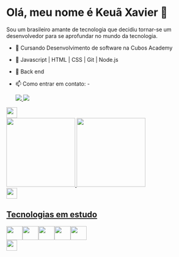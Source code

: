 ### <h1>Olá, meu nome é Keuã Xavier 👋</h1>

  Sou um brasileiro amante de tecnologia que decidiu tornar-se um desenvolvedor para se aprofundar no mundo da tecnologia.
  
  - 🌱 Cursando Desenvolvimento de software na Cubos Academy
  - 🌱 Javascript | HTML | CSS | Git | Node.js
  - 👯 Back end

  - 📫 Como entrar em contato:
    -<div>
  <a target="_blank" href="https://www.linkedin.com/in/keuaxaviersilvas"><img src="https://img.shields.io/badge/-LinkedIn-%230077B5?style=for-the-badge&logo=linkedin&logoColor=white">
  </a><a href = "mailto:keuaxavierss@gmail.com" target="_black"><img src="https://img.shields.io/badge/Gmail-D14836?style=for-the-badge&logo=gmail&logoColor=white"/></a>
</div>

<img height="28px" src="https://sites.google.com/site/tutorialebackground/_/rsrc/1367281771560/home/fundo-transparente-de-png/Sem%20t%C3%ADtulo.png"/>  

<div>
<a href="https://github.com/KeuaXavier">
<img height="180em" src="https://github-readme-stats.vercel.app/api/top-langs/?username=KeuaXavier&layout=compact&langs_count=7&theme=dracula"/>
<img height="180em" src="https://github-readme-stats.vercel.app/api?username=KeuaXavier&show_icons=true&theme=dracula&include_all_commits=true&count_private=true"/>
</div>

<img height="28px" src="https://sites.google.com/site/tutorialebackground/_/rsrc/1367281771560/home/fundo-transparente-de-png/Sem%20t%C3%ADtulo.png"/> 

<h2>Tecnologias em estudo</h2>

<div>
<img src="https://cdn.jsdelivr.net/gh/devicons/devicon/icons/javascript/javascript-original.svg" height="36px" width="42px"/><img src="https://cdn.jsdelivr.net/gh/devicons/devicon/icons/html5/html5-original.svg" height="36px" width="42px"/><img src="https://cdn.jsdelivr.net/gh/devicons/devicon/icons/css3/css3-original.svg" height="36px" width="42px"/><img src="https://cdn.jsdelivr.net/gh/devicons/devicon/icons/nodejs/nodejs-original.svg" height="36px" width="42px"/><img src="https://cdn.jsdelivr.net/gh/devicons/devicon/icons/git/git-original.svg" height="36px" width="42px"/>
  </div>
          
<img height="28px" src="https://sites.google.com/site/tutorialebackground/_/rsrc/1367281771560/home/fundo-transparente-de-png/Sem%20t%C3%ADtulo.png"/> 

<!--
**KeuaXavier/KeuaXavier** is a ✨ _special_ ✨ repository because its `README.md` (this file) appears on your GitHub profile.

Here are some ideas to get you started:

- 🔭 I’m currently working on ...
- 🌱 I’m currently learning ...
- 👯 I’m looking to collaborate on ...
- 🤔 I’m looking for help with ...
- 💬 Ask me about ...
- 📫 How to reach me: ...
- 😄 Pronouns: ...
- ⚡ Fun fact: ...
-->
